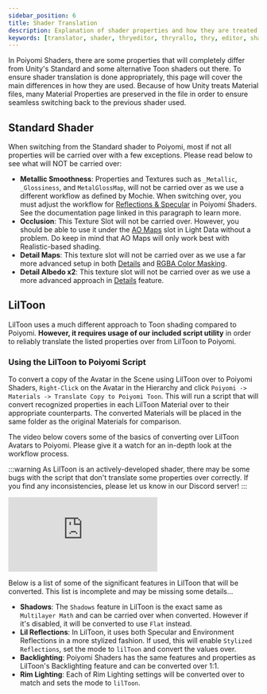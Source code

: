 ```yaml
---
sidebar_position: 6
title: Shader Translation
description: Explanation of shader properties and how they are treated in Unity, as well as a few key differences.
keywords: [translator, shader, thryeditor, thryrallo, thry, editor, shader, property, material, properties]
---
```


In Poiyomi Shaders, there are some properties that will completely differ from Unity's Standard and some alternative Toon shaders out there. To ensure shader translation is done appropriately, this page will cover the main differences in how they are used. Because of how Unity treats Material files, many Material Properties are preserved in the file in order to ensure seamless switching back to the previous shader used.

## Standard Shader

When switching from the Standard shader to Poiyomi, most if not all properties will be carried over with a few exceptions. Please read below to see what will NOT be carried over:

- **Metallic Smoothness**: Properties and Textures such as `_Metallic`, `_Glossiness`, and `MetalGlossMap`, will not be carried over as we use a different workflow as defined by Mochie. When switching over, you must adjust the workflow for [Reflections & Specular](/docs/shading/reflections-and-specular.md) in Poiyomi Shaders. See the documentation page linked in this paragraph to learn more.
- **Occlusion**: This Texture Slot will not be carried over. However, you should be able to use it under the [AO Maps](/docs/shading/light-data.md) slot in Light Data without a problem. Do keep in mind that AO Maps will only work best with Realistic-based shading.
- **Detail Maps**: This texture slot will not be carried over as we use a far more advanced setup in both [Details](/docs/color-and-normals/details.md) and [RGBA Color Masking](/docs/color-and-normals/rgba-color-masking.md).
- **Detail Albedo x2**: This texture slot will not be carried over as we use a more advanced approach in [Details](/docs/color-and-normals/details.md) feature.

## LilToon

LilToon uses a much different approach to Toon shading compared to Poiyomi. **However, it requires usage of our included script utility** in order to reliably translate the listed properties over from LilToon to Poiyomi.

### Using the LilToon to Poiyomi Script

To convert a copy of the Avatar in the Scene using LilToon over to Poiyomi Shaders, `Right-Click` on the Avatar in the Hierarchy and click `Poiyomi -> Materials -> Translate Copy to Poiyomi Toon`. This will run a script that will convert recognized properties in each LilToon Material over to their appropriate counterparts. The converted Materials will be placed in the same folder as the original Materials for comparison.

The video below covers some of the basics of converting over LilToon Avatars to Poiyomi. Please give it a watch for an in-depth look at the workflow process.

:::warning
As LilToon is an actively-developed shader, there may be some bugs with the script that don't translate some properties over correctly. If you find any inconsistencies, please let us know in our Discord server!
:::

<div class="videobox">
<iframe class="iframe-element" src="https://www.youtube-nocookie.com/embed/Auw6WAzKAsw?si=TO5iXVR7NWWw4xNw" title="YouTube Video Player" frameborder="0" allow="accelerometer; autoplay; clipboard-write; encrypted-media; gyroscope; picture-in-picture; web-share" allowfullscreen></iframe>
</div>

Below is a list of some of the significant features in LilToon that will be converted. This list is incomplete and may be missing some details...

- **Shadows**: The `Shadows` feature in LilToon is the exact same as `Multilayer Math` and can be carried over when converted. However if it's disabled, it will be converted to use `Flat` instead.
- **Lil Reflections**: In LilToon, it uses both Specular and Environment Reflections in a more stylized fashion. If used, this will enable `Stylized Reflections`, set the mode to `lilToon` and convert the values over.
- **Backlighting**: Poiyomi Shaders has the same features and properties as LilToon's Backlighting feature and can be converted over 1:1.
- **Rim Lighting**: Each of Rim Lighting settings will be converted over to match and sets the mode to `lilToon`.
